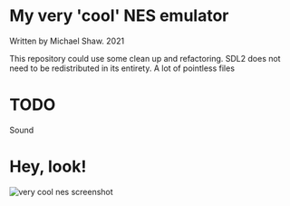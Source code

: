 # My very 'cool' NES emulator

Written by Michael Shaw. 2021

This repository could use some clean up and refactoring. SDL2 does not need to be redistributed in its entirety. A lot of pointless files

# TODO
Sound

# Hey, look!

![very cool nes screenshot](https://oify.best/public/nes-01.png)


